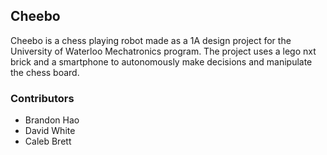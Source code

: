 ## Cheebo

Cheebo is a chess playing robot made as a 1A design project for the University of Waterloo Mechatronics program. The project uses a lego nxt brick and a smartphone to autonomously make decisions and manipulate the chess board.

### Contributors

* Brandon Hao
* David White
* Caleb Brett

